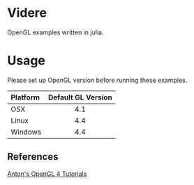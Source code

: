 # Videre
OpenGL examples written in julia.

# Usage
Please set up OpenGL version before running these examples.

| Platform | Default GL Version |
| :--------|:------------------:|
| OSX                     | 4.1 |
| Linux                   | 4.4 |
| Windows                 | 4.4 |

## References
[Anton's OpenGL 4 Tutorials](http://antongerdelan.net/opengl/)
<!--
[OpenGL 4 Shading Language Cookbook (2nd Ed)](http://www.amazon.com/OpenGL-Shading-Language-Cookbook-Edition/dp/1782167021)
[OpenGL Superbible, 6th edition: Comprehensive Tutorial and Reference](http://www.openglsuperbible.com)
[www.learnopengl.com](http://www.learnopengl.com/#!Introduction)
[The Book of Shaders](http://patriciogonzalezvivo.com/2015/thebookofshaders/00/)
[3D Math Primer for Graphics and Game Development (2nd Ed)](http://www.amazon.com/Math-Primer-Graphics-Development-Edition/dp/1568817231)
-->
